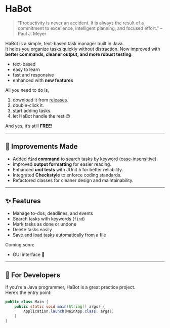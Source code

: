 # HaBot

> “Productivity is never an accident. It is always the result of a commitment to excellence, intelligent planning, and focused effort.” – Paul J. Meyer

HaBot is a simple, text-based task manager built in Java.  
It helps you organize tasks quickly without distraction. Now improved with **better commands, cleaner output, and more robust testing**.

- text-based
- easy to learn
- fast and responsive
- enhanced with **new features**

All you need to do is,

1. download it from [releases](#).
2. double-click it.
3. start adding tasks.
4. let HaBot handle the rest 😉

And yes, it’s still **FREE**!

---

## 🚀 Improvements Made
- Added **`find` command** to search tasks by keyword (case-insensitive).
- Improved **output formatting** for easier reading.
- Enhanced **unit tests** with JUnit 5 for better reliability.
- Integrated **Checkstyle** to enforce coding standards.
- Refactored classes for cleaner design and maintainability.

---

## ✨ Features
- Manage to-dos, deadlines, and events
- Search tasks with keywords (`find`)
- Mark tasks as done or undone
- Delete tasks easily
- Save and load tasks automatically from a file

Coming soon:
- GUI interface 🎨

---

## 🔧 For Developers
If you’re a Java programmer, HaBot is a great practice project.  
Here’s the entry point:

```java
public class Main {
    public static void main(String[] args) {
        Application.launch(MainApp.class, args);
    }
}